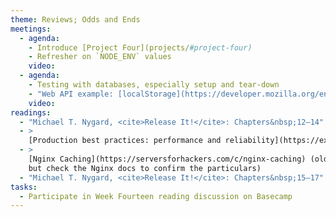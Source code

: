 ```yaml
---
theme: Reviews; Odds and Ends
meetings:
  - agenda:
    - Introduce [Project Four](projects/#project-four)
    - Refresher on `NODE_ENV` values
    video:
  - agenda:
    - Testing with databases, especially setup and tear-down
    - "Web API example: [localStorage](https://developer.mozilla.org/en-US/docs/Web/API/Window/localStorage)"
    video:
readings:
  - "Michael T. Nygard, <cite>Release It!</cite>: Chapters&nbsp;12–14"
  - >
    [Production best practices: performance and reliability](https://expressjs.com/en/advanced/best-practice-performance.html) (ExpressJS and `NODE_ENV` values)
  - >
    [Nginx Caching](https://serversforhackers.com/c/nginx-caching) (older article; theory is solid,
    but check the Nginx docs to confirm the particulars)
  - "Michael T. Nygard, <cite>Release It!</cite>: Chapters&nbsp;15–17"
tasks:
  - Participate in Week Fourteen reading discussion on Basecamp
---
```

